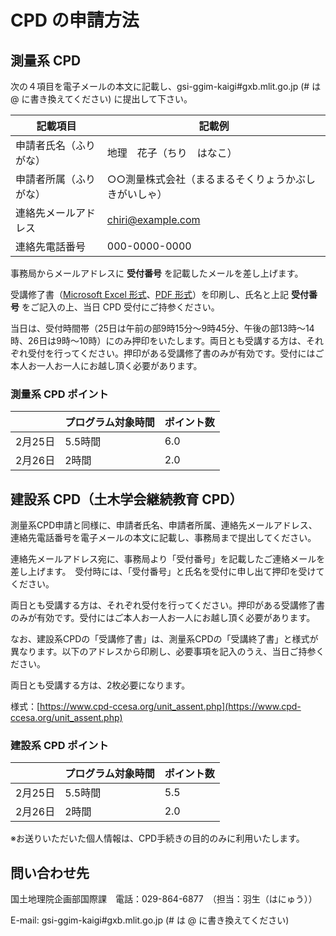 # CPD の申請方法

## 測量系 CPD
次の４項目を電子メールの本文に記載し、gsi-ggim-kaigi#gxb.mlit.go.jp (# は @ に書き換えてください) に提出して下さい。

| 記載項目 | 記載例 |
----|---- 
| 申請者氏名（ふりがな） | 地理　花子（ちり　はなこ） |
| 申請者所属（ふりがな） | ○○測量株式会社（まるまるそくりょうかぶしきがいしゃ） |
| 連絡先メールアドレス | chiri@example.com |
| 連絡先電話番号 | 000-0000-0000 |

事務局からメールアドレスに **受付番号** を記載したメールを差し上げます。

受講修了書（[Microsoft Excel 形式](certificate.xlsx)、[PDF 形式](certificate.pdf)）を印刷し、氏名と上記 **受付番号** をご記入の上、当日 CPD 受付にご持参ください。

当日は、受付時間帯（25日は午前の部9時15分～9時45分、午後の部13時～14時、26日は9時～10時）にのみ押印をいたします。両日とも受講する方は、それぞれ受付を行ってください。押印がある受講修了書のみが有効です。受付にはご本人お一人お一人にお越し頂く必要があります。

### 測量系 CPD ポイント

| | プログラム対象時間 | ポイント数 |
----|----|---- 
| 2月25日 | 5.5時間 | 6.0 |
| 2月26日 | 2時間 | 2.0 |

## 建設系 CPD（土木学会継続教育 CPD）

測量系CPD申請と同様に、申請者氏名、申請者所属、連絡先メールアドレス、連絡先電話番号を電子メールの本文に記載し、事務局まで提出してください。

連絡先メールアドレス宛に、事務局より「受付番号」を記載したご連絡メールを差し上げます。　受付時には、「受付番号」と氏名を受付に申し出て押印を受けてください。

両日とも受講する方は、それぞれ受付を行ってください。押印がある受講修了書のみが有効です。受付にはご本人お一人お一人にお越し頂く必要があります。

なお、建設系CPDの「受講修了書」は、測量系CPDの「受講終了書」と様式が異なります。以下のアドレスから印刷し、必要事項を記入のうえ、当日ご持参ください。

両日とも受講する方は、2枚必要になります。

様式：[https://www.cpd-ccesa.org/unit_assent.php](https://www.cpd-ccesa.org/unit_assent.php)

### 建設系 CPD ポイント

| | プログラム対象時間 | ポイント数 |
----|----|---- 
| 2月25日 | 5.5時間 | 5.5 |
| 2月26日 | 2時間 | 2.0 |

※お送りいただいた個人情報は、CPD手続きの目的のみに利用いたします。

## 問い合わせ先
国土地理院企画部国際課　電話：029-864-6877　（担当：羽生（はにゅう））

E-mail: gsi-ggim-kaigi#gxb.mlit.go.jp (# は @ に書き換えてください)

